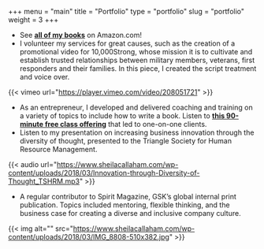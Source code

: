 +++
menu = "main"
title = "Portfolio"
type = "portfolio"
slug = "portfolio"
weight = 3
+++

*   See <a href="https://www.amazon.com/Sheila-Callaham/e/B0051XLUKA" target="_blank">**all of my books**</a> on Amazon.com!
*   I volunteer my services for great causes, such as the creation of a promotional video for 10,000Strong, whose mission it is to cultivate and establish trusted relationships between military members, veterans, first responders and their families. In this piece, I created the script treatment and voice over.

{{< vimeo url="https://player.vimeo.com/video/208051721" >}}

*   As an entrepreneur, I developed and delivered coaching and training on a variety of topics to include how to write a book. Listen to <a href="https://www.sheilacallaham.com/authentic-author-write-book/" target="_blank">**this 90-minute free class offering**</a> that led to one-on-one clients.
*   Listen to my presentation on increasing business innovation through the diversity of thought, presented to the Triangle Society for Human Resource Management.

{{< audio url="https://www.sheilacallaham.com/wp-content/uploads/2018/03/Innovation-through-Diversity-of-Thought_TSHRM.mp3" >}}

*   A regular contributor to Spirit Magazine, GSK’s global internal print publication. Topics included mentoring, flexible thinking, and the business case for creating a diverse and inclusive company culture.

{{< img alt="" src="https://www.sheilacallaham.com/wp-content/uploads/2018/03/IMG_8808-510x382.jpg" >}}